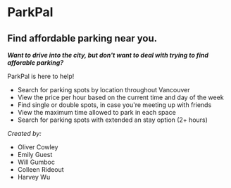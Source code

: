 # ParkPal
## Find affordable parking near you.

***Want to drive into the city, but don't want to deal with trying to find afforable parking?***

ParkPal is here to help! 

- Search for parking spots by location throughout Vancouver
- View the price per hour based on the current time and day of the week
- Find single or double spots, in case you're meeting up with friends
- View the maximum time allowed to park in each space
- Search for parking spots with extended an stay option (2+ hours)

*Created by:*
- Oliver Cowley 
- Emily Guest
- Will Gumboc 
- Colleen Rideout 
- Harvey Wu 
